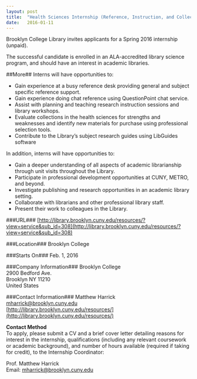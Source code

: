 ```yaml
---
layout: post
title:  "Health Sciences Internship (Reference, Instruction, and Collection Development) - Brooklyn College"
date:   2016-01-11
---
```

Brooklyn College Library invites applicants for a Spring 2016 internship (unpaid).  

The successful candidate is enrolled in an ALA-accredited library science program, and should have an interest in academic libraries.  

##More##
Interns will have opportunities to:
* Gain experience at a busy reference desk providing general and subject specific reference support.
* Gain experience doing chat reference using QuestionPoint chat service.
* Assist with planning and teaching research instruction sessions and library workshops.
* Evaluate collections in the health sciences for strengths and weaknesses and identify new materials for purchase using professional selection tools.
* Contribute to the Library’s subject research guides using LibGuides software  

In addition, interns will have opportunities to:  
* Gain a deeper understanding of all aspects of academic librarianship through unit visits throughout the Library.
* Participate in professional development opportunities at CUNY, METRO, and beyond. 
* Investigate publishing and research opportunities in an academic library setting.
* Collaborate with librarians and other professional library staff.
* Present their work to colleagues in the Library.

###URL###
[http://library.brooklyn.cuny.edu/resources/?view=service&sub_id=308](http://library.brooklyn.cuny.edu/resources/?view=service&sub_id=308)

###Location###
Brooklyn College

###Starts On###
Feb. 1, 2016

###Company Information###
Brooklyn College  
2900 Bedford Ave.  
Brooklyn NY 11210  
United States

###Contact Information###
Matthew Harrick   
[mharrick@brooklyn.cuny.edu](mailto:mharrick@brooklyn.cuny.edu)  
[http://library.brooklyn.cuny.edu/resources/](http://library.brooklyn.cuny.edu/resources/)

**Contact Method**  
To apply, please submit a CV and a brief cover letter detailing reasons for interest in the internship, qualifications (including any relevant coursework or academic background), and number of hours available (required if taking for credit), to the Internship Coordinator:  

Prof. Matthew Harrick  
Email: [mharrick@brooklyn.cuny.edu](mailto:mharrick@brooklyn.cuny.edu)